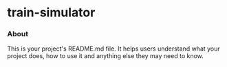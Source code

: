 train-simulator
===============

### About

This is your project's README.md file. It helps users understand what your
project does, how to use it and anything else they may need to know.